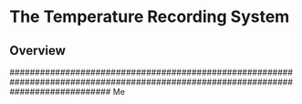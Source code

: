 # The Temperature Recording System
## Overview

#################################################################################################################################### Me
